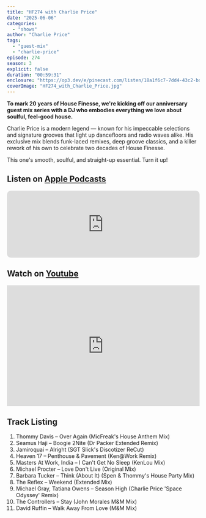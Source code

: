 ```yaml
---
title: "HF274 with Charlie Price"
date: "2025-06-06"
categories:
  - "shows"
author: "Charlie Price"
tags:
  - "guest-mix"
  - "charlie-price"
episode: 274
season: 3
explicit: false
duration: "00:59:31"
enclosure: "https://op3.dev/e/pinecast.com/listen/18a1f6c7-7dd4-43c2-bd6d-adb852a3e1a5.mp3?source=rss&ext=asset.mp3"
coverImage: "HF274_with_Charlie_Price.jpg"
---
```


**To mark 20 years of House Finesse, we're kicking off our anniversary guest mix series with a DJ who embodies everything we love about soulful, feel-good house.**

Charlie Price is a modern legend — known for his impeccable selections and signature grooves that light up dancefloors and radio waves alike. His exclusive mix blends funk-laced remixes, deep groove classics, and a killer rework of his own to celebrate two decades of House Finesse.

This one's smooth, soulful, and straight-up essential. Turn it up!

## Listen on [Apple Podcasts](https://podcasts.apple.com/gb/podcast/hf274-with-charlie-price-6-june-2025/id355833875?i=1000711774097)

<iframe allow="autoplay *; encrypted-media *; fullscreen *; clipboard-write" frameborder="0" height="175" style="width:100%;max-width:660px;overflow:hidden;border-radius:10px;" sandbox="allow-forms allow-popups allow-same-origin allow-scripts allow-storage-access-by-user-activation allow-top-navigation-by-user-activation" src="https://embed.podcasts.apple.com/gb/podcast/hf274-with-charlie-price-6-june-2025/id355833875?i=1000711774097"></iframe>

## Watch on [Youtube](https://youtu.be/HgSGuKfGSoU?si=7yncYqBRwckPD277)

<iframe width="100%" height="315" style="max-width: 560px; aspect-ratio: 16/9;" src="https://www.youtube.com/embed/HgSGuKfGSoU?si=7yncYqBRwckPD277" title="YouTube video player" frameborder="0" allow="accelerometer; autoplay; clipboard-write; encrypted-media; gyroscope; picture-in-picture; web-share" referrerpolicy="strict-origin-when-cross-origin" allowfullscreen></iframe>

## Track Listing

1. Thommy Davis – Over Again (MicFreak's House Anthem Mix)
2. Seamus Haji – Boogie 2Nite (Dr Packer Extended Remix)
3. Jamiroquai – Alright (SGT Slick's Discotizer ReCut)
4. Heaven 17 – Penthouse & Pavement (Ken@Work Remix)
5. Masters At Work, India – I Can't Get No Sleep (KenLou Mix)
6. Michael Procter – Love Don't Live (Original Mix)
7. Barbara Tucker – Think (About It) (Spen & Thommy's House Party Mix)
8. The Reflex – Weekend (Extended Mix)
9. Michael Gray, Tatiana Owens – Season High (Charlie Price 'Space Odyssey' Remix)
10. The Controllers – Stay (John Morales M&M Mix)
11. David Ruffin – Walk Away From Love (M&M Mix)

